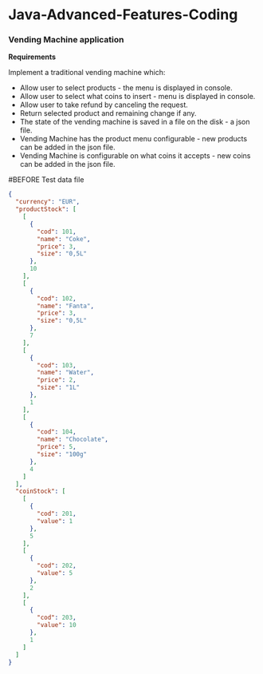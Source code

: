 # Java-Advanced-Features-Coding

### Vending Machine application

**Requirements**

Implement a traditional vending machine which:
* Allow user to select products - the menu is displayed in console.
* Allow user to select what coins to insert - menu is displayed in console.
* Allow user to take refund by canceling the request.
* Return selected product and remaining change if any.
* The state of the vending machine is saved in a file on the disk - a json file.
* Vending Machine has the product menu configurable - new products can be added in the json file.
* Vending Machine is configurable on what coins it accepts - new coins can be added in the json file.

#BEFORE
Test data file
```json
{
  "currency": "EUR",
  "productStock": [
    [
      {
        "cod": 101,
        "name": "Coke",
        "price": 3,
        "size": "0,5L"
      },
      10
    ],
    [
      {
        "cod": 102,
        "name": "Fanta",
        "price": 3,
        "size": "0,5L"
      },
      7
    ],
    [
      {
        "cod": 103,
        "name": "Water",
        "price": 2,
        "size": "1L"
      },
      1
    ],
    [
      {
        "cod": 104,
        "name": "Chocolate",
        "price": 5,
        "size": "100g"
      },
      4
    ]
  ],
  "coinStock": [
    [
      {
        "cod": 201,
        "value": 1
      },
      5
    ],
    [
      {
        "cod": 202,
        "value": 5
      },
      2
    ],
    [
      {
        "cod": 203,
        "value": 10
      },
      1
    ]
  ]
}
```